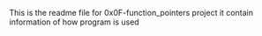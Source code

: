 This is the readme file for 0x0F-function_pointers project it contain information of how program is used
